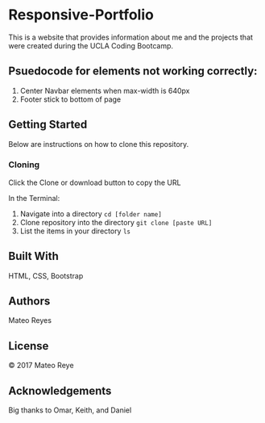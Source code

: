 # Responsive-Portfolio

This is a website that provides information about me and the projects that were created during the UCLA Coding Bootcamp.

## Psuedocode for elements not working correctly:
1. Center Navbar elements when max-width is 640px
2. Footer stick to bottom of page

## Getting Started
Below are instructions on how to clone this repository.

### Cloning
Click the Clone or download button to copy the URL

In the Terminal:
1. Navigate into a directory
`cd [folder name]`
2. Clone repository into the directory
`git clone [paste URL]`
3. List the items in your directory
`ls`

## Built With
HTML, CSS, Bootstrap

## Authors
Mateo Reyes

## License
&copy; 2017 Mateo Reye

## Acknowledgements
Big thanks to Omar, Keith, and Daniel